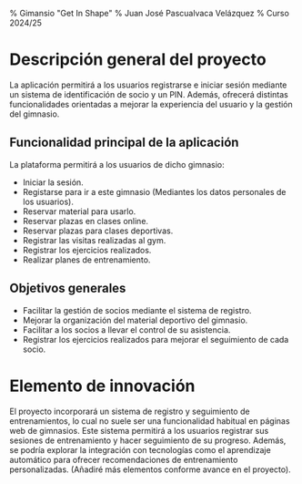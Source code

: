 % Gimansio "Get In Shape"
% Juan José Pascualvaca Velázquez
% Curso 2024/25

# Descripción general del proyecto

La aplicación permitirá a los usuarios registrarse e iniciar sesión mediante un sistema de identificación de socio y un PIN. 
Además, ofrecerá distintas funcionalidades orientadas a mejorar la experiencia del usuario y la gestión del gimnasio.

## Funcionalidad principal de la aplicación

La plataforma permitirá a los usuarios de dicho gimnasio:
- Iniciar la sesión.
- Registarse para ir a este gimnasio (Mediantes los datos personales de los usuarios).
- Reservar material para usarlo.
- Reservar plazas en clases online.
- Reservar plazas para clases deportivas.
- Registrar las visitas realizadas al gym.
- Registrar los ejercicios realizados.
- Realizar planes de entrenamiento.

## Objetivos generales

* Facilitar la gestión de socios mediante el sistema de registro.
* Mejorar la organización del material deportivo del gimnasio.
* Facilitar a los socios a llevar el control de su asistencia.
* Registrar los ejercicios realizados para mejorar el seguimiento de cada socio.

# Elemento de innovación

El proyecto incorporará un sistema de registro y seguimiento de entrenamientos, lo cual no 
suele ser una funcionalidad habitual en páginas web de gimnasios. 
Este sistema permitirá a los usuarios registrar sus sesiones de entrenamiento y hacer seguimiento de su progreso. 
Además, se podría explorar la integración con tecnologías como el aprendizaje automático para ofrecer recomendaciones de entrenamiento personalizadas.
(Añadiré más elementos conforme avance en el proyecto).